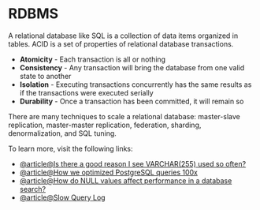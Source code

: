 # RDBMS

A relational database like SQL is a collection of data items organized in tables. ACID is a set of properties of relational database transactions.

- **Atomicity** - Each transaction is all or nothing
- **Consistency** - Any transaction will bring the database from one valid state to another
- **Isolation** - Executing transactions concurrently has the same results as if the transactions were executed serially
- **Durability** - Once a transaction has been committed, it will remain so

There are many techniques to scale a relational database: master-slave replication, master-master replication, federation, sharding, denormalization, and SQL tuning.

To learn more, visit the following links:

- [@article@Is there a good reason I see VARCHAR(255) used so often?](https://stackoverflow.com/questions/1217466/is-there-a-good-reason-i-see-varchar255-used-so-often-as-opposed-to-another-l)
- [@article@How we optimized PostgreSQL queries 100x](https://towardsdatascience.com/how-we-optimized-postgresql-queries-100x-ff52555eabe?gi=13caf5bcf32e)
- [@article@How do NULL values affect performance in a database search?](https://stackoverflow.com/questions/1017239/how-do-null-values-affect-performance-in-a-database-search)
- [@article@Slow Query Log](https://dev.mysql.com/doc/refman/5.7/en/slow-query-log.html)
